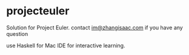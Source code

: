 # projecteuler
Solution for Project Euler.
contact im@zhangisaac.com if you have any question

use Haskell for Mac IDE for interactive learning. 

